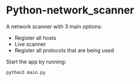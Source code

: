 # Python-network_scanner

A network scanner with 3 main options:
- Register all hosts
- Live scanner
- Register all protocols that are being used


Start the app by running:
```
python3 main.py
```
